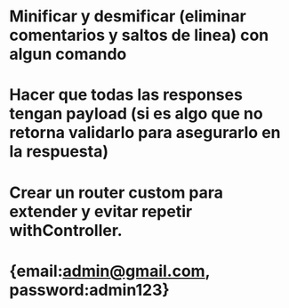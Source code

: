 # Minificar y desmificar (eliminar comentarios y saltos de linea) con algun comando
# Hacer que todas las responses tengan payload (si es algo que no retorna validarlo para asegurarlo en la respuesta)
# Crear un router custom para extender y evitar repetir withController.

# {email:admin@gmail.com, password:admin123}